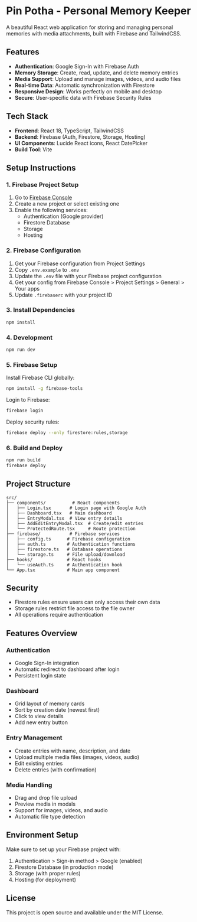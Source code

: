 # Pin Potha - Personal Memory Keeper

A beautiful React web application for storing and managing personal memories with media attachments, built with Firebase and TailwindCSS.

## Features

- **Authentication**: Google Sign-In with Firebase Auth
- **Memory Storage**: Create, read, update, and delete memory entries
- **Media Support**: Upload and manage images, videos, and audio files
- **Real-time Data**: Automatic synchronization with Firestore
- **Responsive Design**: Works perfectly on mobile and desktop
- **Secure**: User-specific data with Firebase Security Rules

## Tech Stack

- **Frontend**: React 18, TypeScript, TailwindCSS
- **Backend**: Firebase (Auth, Firestore, Storage, Hosting)
- **UI Components**: Lucide React icons, React DatePicker
- **Build Tool**: Vite

## Setup Instructions

### 1. Firebase Project Setup

1. Go to [Firebase Console](https://console.firebase.google.com/)
2. Create a new project or select existing one
3. Enable the following services:
   - Authentication (Google provider)
   - Firestore Database
   - Storage
   - Hosting

### 2. Firebase Configuration

1. Get your Firebase configuration from Project Settings
2. Copy `.env.example` to `.env`
3. Update the `.env` file with your Firebase project configuration
4. Get your config from Firebase Console > Project Settings > General > Your apps
5. Update `.firebaserc` with your project ID

### 3. Install Dependencies

```bash
npm install
```

### 4. Development

```bash
npm run dev
```

### 5. Firebase Setup

Install Firebase CLI globally:
```bash
npm install -g firebase-tools
```

Login to Firebase:
```bash
firebase login
```

Deploy security rules:
```bash
firebase deploy --only firestore:rules,storage
```

### 6. Build and Deploy

```bash
npm run build
firebase deploy
```

## Project Structure

```
src/
├── components/          # React components
│   ├── Login.tsx       # Login page with Google Auth
│   ├── Dashboard.tsx   # Main dashboard
│   ├── EntryModal.tsx  # View entry details
│   ├── AddEditEntryModal.tsx  # Create/edit entries
│   └── ProtectedRoute.tsx     # Route protection
├── firebase/           # Firebase services
│   ├── config.ts      # Firebase configuration
│   ├── auth.ts        # Authentication functions
│   ├── firestore.ts   # Database operations
│   └── storage.ts     # File upload/download
├── hooks/             # React hooks
│   └── useAuth.ts     # Authentication hook
└── App.tsx            # Main app component
```

## Security

- Firestore rules ensure users can only access their own data
- Storage rules restrict file access to the file owner
- All operations require authentication

## Features Overview

### Authentication
- Google Sign-In integration
- Automatic redirect to dashboard after login
- Persistent login state

### Dashboard
- Grid layout of memory cards
- Sort by creation date (newest first)
- Click to view details
- Add new entry button

### Entry Management
- Create entries with name, description, and date
- Upload multiple media files (images, videos, audio)
- Edit existing entries
- Delete entries (with confirmation)

### Media Handling
- Drag and drop file upload
- Preview media in modals
- Support for images, videos, and audio
- Automatic file type detection

## Environment Setup

Make sure to set up your Firebase project with:
1. Authentication > Sign-in method > Google (enabled)
2. Firestore Database (in production mode)
3. Storage (with proper rules)
4. Hosting (for deployment)

## License

This project is open source and available under the MIT License.